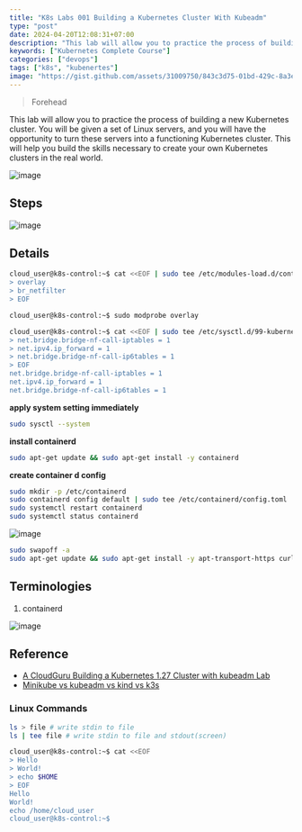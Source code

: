 ```yaml
---
title: "K8s Labs 001 Building a Kubernetes Cluster With Kubeadm"
type: "post"
date: 2024-04-20T12:08:31+07:00
description: "This lab will allow you to practice the process of building a new Kubernetes cluster. You will be given a set of Linux servers, and you will have the opportunity to turn these servers into a functioning Kubernetes cluster. This will help you build the skills necessary to create your own Kubernetes clusters in the real world."
keywords: ["Kubernetes Complete Course"]
categories: ["devops"]
tags: ["k8s", "kubenertes"]
image: "https://gist.github.com/assets/31009750/843c3d75-01bd-429c-8a3e-e83fba3c1b54"
---
```


> Forehead

This lab will allow you to practice the process of building a new Kubernetes cluster. You will be given a set of Linux servers, and you will have the opportunity to turn these servers into a functioning Kubernetes cluster. This will help you build the skills necessary to create your own Kubernetes clusters in the real world.

![image](https://gist.github.com/assets/31009750/4e817cd5-9c0a-4e43-9348-485b36643d9f)

## Steps

![image](https://gist.github.com/assets/31009750/72a1fc16-7531-4ef1-a4c3-a0c3828acaa6)

## Details

```sh
cloud_user@k8s-control:~$ cat <<EOF | sudo tee /etc/modules-load.d/containerd.conf
> overlay
> br_netfilter
> EOF
```

```sh
cloud_user@k8s-control:~$ sudo modprobe overlay
```

```sh
cloud_user@k8s-control:~$ cat <<EOF | sudo tee /etc/sysctl.d/99-kubernetes-cri.conf
> net.bridge.bridge-nf-call-iptables = 1
> net.ipv4.ip_forward = 1
> net.bridge.bridge-nf-call-ip6tables = 1
> EOF
net.bridge.bridge-nf-call-iptables = 1
net.ipv4.ip_forward = 1
net.bridge.bridge-nf-call-ip6tables = 1
```

**apply system setting immediately**

```sh
sudo sysctl --system
```

**install containerd**

```sh
sudo apt-get update && sudo apt-get install -y containerd
```

**create container d config**

```sh
sudo mkdir -p /etc/containerd
sudo containerd config default | sudo tee /etc/containerd/config.toml
sudo systemctl restart containerd
sudo systemctl status containerd
```

![image](https://gist.github.com/assets/31009750/a5eb2c1c-a609-419d-be64-8c640557898f)

```sh
sudo swapoff -a
sudo apt-get update && sudo apt-get install -y apt-transport-https curl
```

## Terminologies

1. containerd

![image](https://gist.github.com/assets/31009750/0989cf90-774c-4056-835d-e76fee6ff6a7)

## Reference

- [A CloudGuru Building a Kubernetes 1.27 Cluster with kubeadm Lab](https://learn.acloud.guru/course/82b39fac-b9f7-43d1-8f52-6a89efe5202f/learn/0959d19e-1348-407e-963a-2d9ab44b85bc/00514594-a3ea-404b-9abe-ca8520671e4b/lab/00514594-a3ea-404b-9abe-ca8520671e4b)
- [Minikube vs kubeadm vs kind vs k3s](https://www.padok.fr/en/blog/minikube-kubeadm-kind-k3s)

### Linux Commands

```sh
ls > file # write stdin to file
ls | tee file # write stdin to file and stdout(screen)
```

```sh
cloud_user@k8s-control:~$ cat <<EOF
> Hello
> World!
> echo $HOME
> EOF
Hello
World!
echo /home/cloud_user
cloud_user@k8s-control:~$
```
